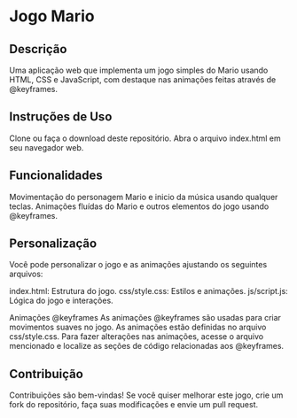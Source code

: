 # Jogo Mario

## Descrição
Uma aplicação web que implementa um jogo simples do Mario usando HTML, CSS e JavaScript, com destaque nas animações feitas através de @keyframes.

## Instruções de Uso
Clone ou faça o download deste repositório.
Abra o arquivo index.html em seu navegador web.

## Funcionalidades
Movimentação do personagem Mario e inicio da música usando qualquer teclas.
Animações fluídas do Mario e outros elementos do jogo usando @keyframes.

## Personalização
Você pode personalizar o jogo e as animações ajustando os seguintes arquivos:

index.html: Estrutura do jogo.
css/style.css: Estilos e animações.
js/script.js: Lógica do jogo e interações.

Animações @keyframes
As animações @keyframes são usadas para criar movimentos suaves no jogo. As animações estão definidas no arquivo css/style.css. Para fazer alterações nas animações, acesse o arquivo mencionado e localize as seções de código relacionadas aos @keyframes.

## Contribuição
Contribuições são bem-vindas! Se você quiser melhorar este jogo, crie um fork do repositório, faça suas modificações e envie um pull request.